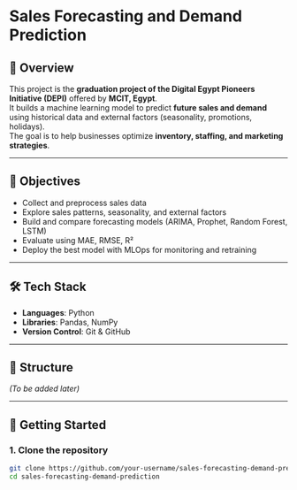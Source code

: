 # Sales Forecasting and Demand Prediction

## 📌 Overview
This project is the **graduation project of the Digital Egypt Pioneers Initiative (DEPI)** offered by **MCIT, Egypt**.  
It builds a machine learning model to predict **future sales and demand** using historical data and external factors (seasonality, promotions, holidays).  
The goal is to help businesses optimize **inventory, staffing, and marketing strategies**.

---

## 🎯 Objectives
- Collect and preprocess sales data  
- Explore sales patterns, seasonality, and external factors  
- Build and compare forecasting models (ARIMA, Prophet, Random Forest, LSTM)  
- Evaluate using MAE, RMSE, R²  
- Deploy the best model with MLOps for monitoring and retraining  

---

## 🛠️ Tech Stack
- **Languages**: Python  
- **Libraries**: Pandas, NumPy   
- **Version Control**: Git & GitHub  

---

## 📂 Structure
*(To be added later)*

---

## 🚀 Getting Started

### 1. Clone the repository
```bash
git clone https://github.com/your-username/sales-forecasting-demand-prediction.git
cd sales-forecasting-demand-prediction
